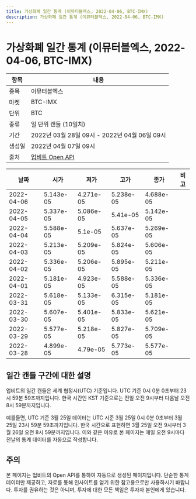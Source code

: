 ```yaml
---
title: 가상화폐 일간 통계 (이뮤터블엑스, 2022-04-06, BTC-IMX)
description: 가상화폐 일간 통계 (이뮤터블엑스, 2022-04-06, BTC-IMX)
---
```



가상화폐 일간 통계 (이뮤터블엑스, 2022-04-06, BTC-IMX)
===

|항목|내용|
|--|--|
|종목|이뮤터블엑스|
|마켓|BTC-IMX|
|단위|BTC|
|종류|일 단위 캔들 (10일치)|
|기간|2022년 03월 28일 09시 - 2022년 04월 06일 09시|
|생성일|2022년 04월 07일 09시|
|출처|[업비트 Open API](https://docs.upbit.com)|


|날짜|시가|저가|고가|종가|비고|
|--|--|--|--|--|--|
|2022-04-06|5.143e-05|4.271e-05|5.238e-05|4.688e-05|    |
|2022-04-05|5.337e-05|5.086e-05|5.41e-05|5.142e-05|    |
|2022-04-04|5.588e-05|5.1e-05|5.637e-05|5.269e-05|    |
|2022-04-03|5.213e-05|5.209e-05|5.824e-05|5.606e-05|    |
|2022-04-02|5.336e-05|5.206e-05|5.895e-05|5.211e-05|    |
|2022-04-01|5.181e-05|4.923e-05|5.588e-05|5.336e-05|    |
|2022-03-31|5.618e-05|5.133e-05|6.315e-05|5.181e-05|    |
|2022-03-30|5.607e-05|5.401e-05|5.833e-05|5.621e-05|    |
|2022-03-29|5.577e-05|5.218e-05|5.827e-05|5.709e-05|    |
|2022-03-28|4.899e-05|4.79e-05|5.773e-05|5.577e-05|    |


일간 캔들 구간에 대한 설명
---


업비트의 일간 캔들은 세계 협정시(UTC) 기준입니다. 
UTC 기준 0시 0분 0초부터 23시 59분 59초까지입니다. 
한국 시간인 KST 기준으로는 전일 오전 9시부터 다음날 오전 8시 59분까지입니다. 


예를들면, UTC 기준 3월 25일 데이터는 UTC 시준 3월 25일 0시 0분 0초부터 3월 25일 23시 59분 59초까지입니다. 
한국 시간으로 표현하면 3월 25일 오전 9시부터 3월 26일 오전 8시 59분까지입니다. 
이와 같은 이유로 본 페이지는 매일 오전 9시마다 전날의 통계 데이터를 자동으로 작성합니다. 


주의
---


본 페이지는 업비트의 Open API를 통하여 자동으로 생성된 페이지입니다. 
단순한 통계 데이터만 제공하고, 자료를 통해 인사이트를 얻기 위한 참고용으로만 사용하시기 바랍니다. 
투자를 권유하는 것은 아니며, 투자에 대한 모든 책임은 투자자 본인에게 있습니다. 
